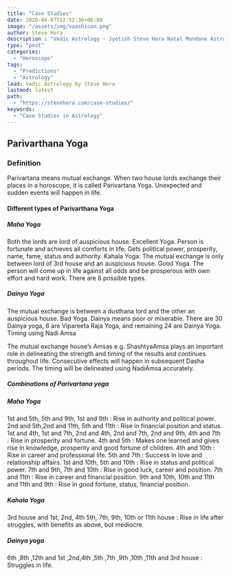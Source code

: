 ```yaml
---
title: "Case Studies"
date: 2020-04-07T12:52:36+06:00
image: "/assets/img/vaashicon.png"
author: Steve Hora
description : "Vedic Astrology - Jyotish Steve Hora Natal Mundane Astrology Horoscope Reading Predictions Case Studies"
type: "post"
categories: 
  - "Horoscope"
tags:
  - "Predictions"
  - "Astrology"
lead: Vedic Astrology by Steve Hora
lastmod: latest 
path:
  - "https://stevehora.com/case-studies/"
keywords:
  - "Case Studies in Astrology"
---
```


## Parivarthana Yoga

### Definition

Parivartana  means mutual exchange. When two house lords exchange their places in a horoscope, it is called Parivartana Yoga. Unexpected and sudden events will happen in life.

#### Different types of Parivarthana Yoga

##### Maha Yoga

Both the lords are lord of auspicious house. Excellent Yoga. Person is fortunate and achieves all comforts in life. Gets political power, prosperity, name, fame, status and authority.
Kahala Yoga: The mutual exchange is only between lord of 3rd house and an auspicious house. Good Yoga. The person will come up in life against all odds and be prosperous with own effort and hard work. There are 8 possible types.

##### Dainya Yoga

The mutual exchange is between  a dusthana lord and the other an auspicious house. Bad Yoga. Dainya means poor or miserable.  There are 30 Dainya yoga, 6 are Vipareeta Raja Yoga, and remaining 24 are Dainya Yoga.
Timing using Nadi Amsa

The mutual exchange house’s Amsas e.g. ShashtyaAmsa plays an important role in delineating the strength and timing of the results and continues throughout life. Consecutive effects will happen in subsequent Dasha periods. The timing will be delineated using NadiAmsa accurately.

##### Combinations of Parivartana yoga

##### Maha Yoga

1st and 5th, 5th and 9th, 1st and 9th : Rise in authority and political power.
2nd and 5th,2nd and 11th, 5th and 11th : Rise in financial position and status.
1st and 4th, 1st and 7th, 2nd and 4th, 2nd and 7th, 2nd and 9th, 4th and 7th : Rise in prosperity and fortune.
4th and 5th : Makes one learned and gives rise in knowledge, prosperity and good fortune of children.
4th and 10th : Rise in career and professional life.
5th and 7th : Success in love and relationship affairs.
1st and 10th, 5th and 10th : Rise in status and political power.
7th and 9th, 7th and 10th : Rise in good luck, career and position.
7th and 11th : Rise in career and financial position.
9th and 10th, 10th and 11th and 11th and 9th : Rise in good fortune, status, financial position.

##### Kahala Yoga

3rd house and 1st, 2nd, 4th 5th, 7th, 9th, 10th or 11th house : Rise in life after struggles, with benefits as above, but mediocre.

##### Dainya yoga

6th ,8th ,12th and 1st ,2nd,4th ,5th ,7th ,9th ,10th ,11th and 3rd house : Struggles in life.